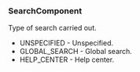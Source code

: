 ### SearchComponent
Type of search carried out.

- UNSPECIFIED - Unspecified.
- GLOBAL_SEARCH - Global search.
- HELP_CENTER - Help center.
